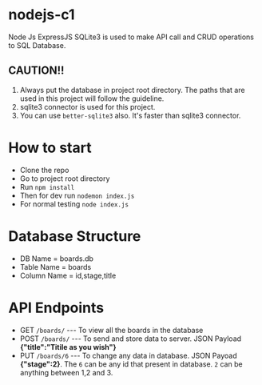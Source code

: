 # nodejs-c1
Node Js ExpressJS SQLite3 is used to make API call and CRUD operations to SQL Database.

## CAUTION!!
1. Always put the database in project root directory. The paths that are used in this project will follow the guideline.
2. sqlite3 connector is used for this project.
3. You can use `better-sqlite3` also. It's faster than sqlite3 connector.

# How to start
- Clone the repo
- Go to project root directory
- Run `npm install`
- Then for dev run `nodemon index.js`
- For normal testing `node index.js`

# Database Structure
- DB Name = boards.db
- Table Name = boards
- Column Name = id,stage,title

# API Endpoints
- GET `/boards/`      --- To view all the boards in the database
- POST `/boards/`     --- To send and store data to server. JSON Payload **{"title":"Titile as you wish"}**
- PUT `/boards/6`   --- To change any data in database. JSON Payoad **{"stage":2}**. The `6` can be any id that present in database. `2` can be anything between 1,2 and 3.
